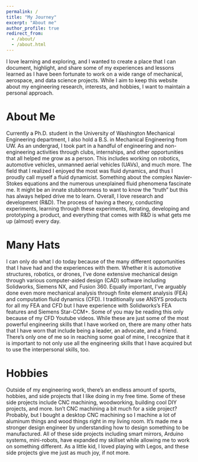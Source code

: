 ```yaml
---
permalink: /
title: "My Journey"
excerpt: "About me"
author_profile: true
redirect_from: 
  - /about/
  - /about.html
---
```


I love learning and exploring, and I wanted to create a place that I can document, highlight, and share some of my experiences and lessons learned as I have been fortunate to work on a wide range of mechanical, aerospace, and data science projects. While I aim to keep this website about my engineering research, interests, and hobbies, I want to maintain a personal approach.

About Me
======
Currently a Ph.D. student in the University of Washington Mechanical Engineering department, I also hold a B.S. in Mechanical Engineering from UW. As an undergrad, I took part in a handful of engineering and non-engineering activities through clubs, internships, and other opportunities that all helped me grow as a person. This includes working on robotics, automotive vehicles, unmanned aerial vehicles (UAVs), and much more. The field that I realized I enjoyed the most was fluid dynamics, and thus I proudly call myself a fluid dynamicist. Something about the complex Navier-Stokes equations and the numerous unexplained fluid phenomena fascinate me. It might be an innate stubbornness to want to know the “truth” but this has always helped drive me to learn. Overall, I love research and development (R&D). The process of having a theory, conducting experiments, learning through these experiments, iterating, developing and prototyping a product, and everything that comes with R&D is what gets me up (almost) every day. 

Many Hats
======
I can only do what I do today because of the many different opportunities that I have had and the experiences with them. Whether it is automotive structures, robotics, or drones, I’ve done extensive mechanical design through various computer-aided design (CAD) software including Solidworks, Siemens NX, and Fusion 360. Equally important, I’ve arguably done even more mechanical analysis through finite element analysis (FEA) and computation fluid dynamics (CFD). I traditionally use ANSYS products for all my FEA and CFD but I have experience with Solidworks’s FEA features and Siemens Star-CCM+. Some of you may be reading this only because of my CFD Youtube videos. While these are just some of the most powerful engineering skills that I have worked on, there are many other hats that I have worn that include being a leader, an advocate, and a friend. There’s only one of me so in reaching some goal of mine, I recognize that it is important to not only use all the engineering skills that I have acquired but to use the interpersonal skills, too.

Hobbies
======
Outside of my engineering work, there’s an endless amount of sports, hobbies, and side projects that I like doing in my free time. Some of these side projects include CNC machining, woodworking, building cool DIY projects, and more. Isn’t CNC machining a bit much for a side project? Probably, but I bought a desktop CNC machining so I machine a lot of aluminum things and wood things right in my living room. It’s made me a stronger design engineer by understanding how to design something to be manufactured. All of these side projects including smart mirrors, Arduino systems, mini-robots, have expanded my skillset while allowing me to work on something different. As a little kid, I loved playing with Legos, and these side projects give me just as much joy, if not more.
